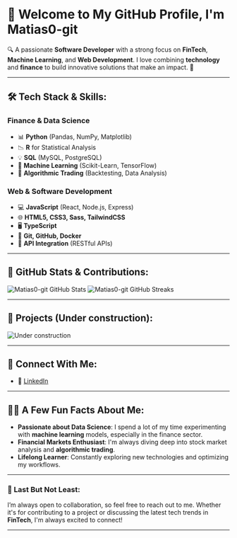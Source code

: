 # 👋 Welcome to My GitHub Profile, I'm **Matias0-git**

🔍 A passionate **Software Developer** with a strong focus on **FinTech**, **Machine Learning**, and **Web Development**. I love combining **technology** and **finance** to build innovative solutions that make an impact. 🚀

---

## 🛠️ Tech Stack & Skills:

### **Finance & Data Science**  
- 📊 **Python** (Pandas, NumPy, Matplotlib)
- 📉 **R** for Statistical Analysis
- 💡 **SQL** (MySQL, PostgreSQL)
- 🔮 **Machine Learning** (Scikit-Learn, TensorFlow)
- 💼 **Algorithmic Trading** (Backtesting, Data Analysis)

### **Web & Software Development**
- 💻 **JavaScript** (React, Node.js, Express)
- 🌐 **HTML5, CSS3, Sass, TailwindCSS**
- 🖥️ **TypeScript**
- 🔧 **Git, GitHub, Docker**
- 🧩 **API Integration** (RESTful APIs)

---

## 🌟 GitHub Stats & Contributions:
![Matias0-git GitHub Stats](https://github-readme-stats.vercel.app/api?username=Matias0-git&show_icons=true&hide_title=true&count_private=true&hide=prs&theme=radical)
![Matias0-git GitHub Streaks](https://github-readme-streak-stats.herokuapp.com/?user=Matias0-git&theme=radical)

---

## 🚀 Projects (Under construction):
![Under construction](https://media.giphy.com/media/cOFB74VjN0OqvRmJGK/giphy.gif)

---

## 🔗 Connect With Me:

- 💼 [LinkedIn](www.linkedin.com/in/matias-mena-da-dalt-984a19240)

---

## 🧑‍💻 A Few Fun Facts About Me:
- **Passionate about Data Science**: I spend a lot of my time experimenting with **machine learning** models, especially in the finance sector.
- **Financial Markets Enthusiast**: I'm always diving deep into stock market analysis and **algorithmic trading**.
- **Lifelong Learner**: Constantly exploring new technologies and optimizing my workflows.

---

### 📍 Last But Not Least:

I’m always open to collaboration, so feel free to reach out to me. Whether it's for contributing to a project or discussing the latest tech trends in **FinTech**, I'm always excited to connect!

---
